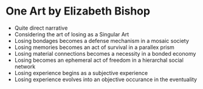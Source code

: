 
# One Art by Elizabeth Bishop
- Quite direct narrative
- Considering the art of losing as a Singular Art
- Losing bondages becomes a defense mechanism in a mosaic society
- Losing memories becomes an act of survival in a parallex prism
- Losing material connections becomes a necessity in a bonded economy
- Losing becomes an ephemeral act of freedom in a hierarchal social network
- Losing experience begins as a subjective experience
- Losing experience evolves into an objective occurance in the eventuality
